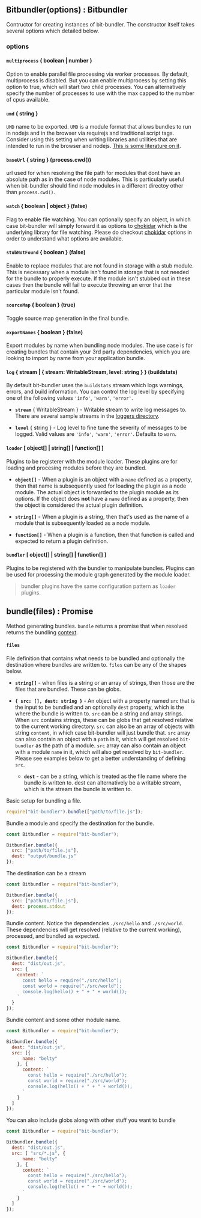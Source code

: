 ## Bitbundler(options) : Bitbundler

Contructor for creating instances of bit-bundler. The constructor itself takes several options which detailed below.

### options

#### **`multiprocess`** { boolean | number }

Option to enable parallel file processing via worker processes. By default, multiprocess is disabled. But you can enable multiprocess by setting this option to true, which will start two child processes. You can alternatively specify the number of processes to use with the max capped to the number of cpus available.

#### **`umd`** { string }

`UMD` name to be exported. `UMD` is a module format that allows bundles to run in nodejs and in the browser via requirejs and traditional script tags. Consider using this setting when writing libraries and utilities that are intended to run in the browser and nodejs. [This is some literature on it](https://github.com/umdjs/umd).

#### **`baseUrl`** { string } (process.cwd())

url used for when resolving the file path for modules that dont have an absolute path as in the case of node modules. This is particularly useful when bit-bundler should find node modules in a different directoy other than `process.cwd()`.

#### **`watch`** { boolean | object } (false)

Flag to enable file watching. You can optionally specify an object, in which case bit-bundler will simply forward it as options to [chokidar](https://github.com/paulmillr/chokidar) which is the underlying library for file watching. Please do checkout [chokidar](https://github.com/paulmillr/chokidar) options in order to understand what options are available.

#### **`stubNotFound`** { boolean } (false)

Enable to replace modules that are not found in storage with a stub module. This is necessary when a module isn't found in storage that is not needed for the bundle to properly execute. If the module isn't stubbed out in these cases then the bundle will fail to execute throwing an error that the particular module isn't found.

#### **`sourceMap`** { boolean } (true)

Toggle source map generation in the final bundle.

#### **`exportNames`** { boolean } (false)

Export modules by name when bundling node modules. The use case is for creating bundles that contain your 3rd party dependencies, which you are looking to import by name from your application bundle.

#### **`log`** { stream | { stream: WritableStream, level: string } } (buildstats)

By default bit-bundler uses the `buildstats` stream which logs warnings, errors, and build information. You can control the log level by specifying one of the following values `'info'`, `'warn'`, `'error'`.

  - **`stream`** { WritableStream } - Writable stream to write log messages to. There are several sample streams in the [loggers directory](https://github.com/MiguelCastillo/bit-bundler/tree/master/loggers).

  - **`level`** { string } - Log level to fine tune the severity of messages to be logged. Valid values are `'info'`, `'warn'`, `'error'`. Defaults to `warn`.

#### **`loader`** [ object[] | string[] | function[] ]

Plugins to be registerer with the module loader. These plugins are for loading and procesing modules before they are bundled.

  - **`object[]`** - When a plugin is an object with a `name` defined as a property, then that name is subsequently used for loading the plugin as a node module. The actual object is forwarded to the plugin module as its options. If the object does **not** have a `name` defined as a property, then the object is considered the actual plugin definition.

  - **`string[]`** - When a plugin is a string, then that's used as the name of a module that is subsequently loaded as a node module.

  - **`function[]`** - When a plugin is a function, then that function is called and expected to return a plugin definition.

#### **`bundler`** [ object[] | string[] | function[] ]

Plugins to be registered with the bundler to manipulate bundles. Plugins can be used for processing the module graph generated by the module loader.

> bundler plugins have the same configuration pattern as `loader` plugins.


## bundle(files) : Promise

Method generating bundles. `bundle` returns a promise that when resolved returns the bundling [context](#context).

#### **`files`**

File definition that contains what needs to be bundled and optionally the destination where bundles are written to. `files` can be any of the shapes below.

  - **`string[]`** - when files is a string or an array of strings, then those are the files that are bundled. These can be globs.

  - **`{ src: [], dest: string }`** - An object with a property named `src` that is the input to be bundled and an optionally `dest` property, which is the where the bundle is written to. `src` can be a string and array strings. When `src` contains strings, these can be globs that get resolved relative to the current working directory. `src` can also be an array of objects with string `content`, in which case bit-bundler will just bundle that. `src` array can also contain an object with a `path` in it, which will get resolved `bit-bundler` as the path of a module. `src` array can also contain an object with a module `name` in it, which will also get resolved by `bit-bundler`. Please see examples below to get a better understanding of defining `src`.

    - **`dest`** - can be a string, which is treated as the file name where the bundle is written to. dest can alternatively be a writable stream, which is the stream the bundle is written to.


Basic setup for bundling a file.

``` javascript
require("bit-bundler").bundle(["path/to/file.js"]);
```

Bundle a module and specify the destination for the bundle.

``` javascript
const Bitbundler = require("bit-bundler");

Bitbundler.bundle({
  src: ["path/to/file.js"],
  dest: "output/bundle.js"
});
```

The destination can be a stream

``` javascript
const Bitbundler = require("bit-bundler");

Bitbundler.bundle({
  src: ["path/to/file.js"],
  dest: process.stdout
});
```

Bundle content. Notice the dependencies `./src/hello` and `./src/world`. These dependencies will get resolved (relative to the current working), processed, and bundled as expected.

``` javascript
const Bitbundler = require("bit-bundler");

Bitbundler.bundle({
  dest: "dist/out.js",
  src: {
    content: `
      const hello = require("./src/hello");
      const world = require("./src/world");
      console.log(hello() + " + " + world());
    `
  }
});
```

Bundle content and some other module name.

``` javascript
const Bitbundler = require("bit-bundler");

Bitbundler.bundle({
  dest: "dist/out.js",
  src: [{
      name: "belty"
    }, {
      content: `
        const hello = require("./src/hello");
        const world = require("./src/world");
        console.log(hello() + " + " + world());
      `
    }
  ]
});
```

You can also include globs along with other stuff you want to bundle

``` javascript
const Bitbundler = require("bit-bundler");

Bitbundler.bundle({
  dest: "dist/out.js",
  src: [ "src/*.js", {
      name: "belty"
    }, {
      content: `
        const hello = require("./src/hello");
        const world = require("./src/world");
        console.log(hello() + " + " + world());
      `
    }
  ]
});
```
